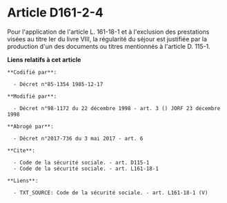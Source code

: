 # Article D161-2-4

Pour l'application de l'article L. 161-18-1 et à l'exclusion des prestations visées au titre Ier du livre VIII, la régularité
du séjour est justifiée par la production d'un des documents ou titres mentionnés à l'article D. 115-1.

**Liens relatifs à cet article**

	**Codifié par**:

	  - Décret n°85-1354 1985-12-17

	**Modifié par**:

	  - Décret n°98-1172 du 22 décembre 1998 - art. 3 () JORF 23 décembre 1998

	**Abrogé par**:

	  - Décret n°2017-736 du 3 mai 2017 - art. 6

	**Cite**:

	  - Code de la sécurité sociale. - art. D115-1
	  - Code de la sécurité sociale. - art. L161-18-1

	**Liens**:

	  - TXT_SOURCE: Code de la sécurité sociale. - art. L161-18-1 (V)
